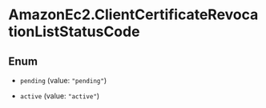 # AmazonEc2.ClientCertificateRevocationListStatusCode

## Enum


* `pending` (value: `"pending"`)

* `active` (value: `"active"`)


